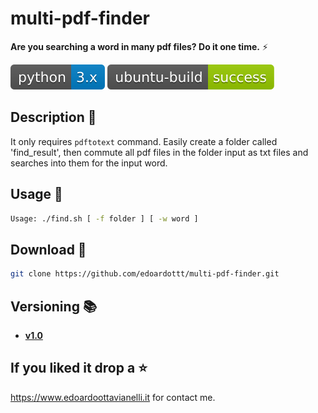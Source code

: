 # multi-pdf-finder

**Are you searching a word in many pdf files? Do it one time.** ⚡

![python-version](https://github.com/edoardottt/multi-pdf-finder/blob/master/Images/python-version.svg)
![ubuntu-build](https://github.com/edoardottt/multi-pdf-finder/blob/master/Images/ubuntu-build.svg)


Description 🔦 
-------

It only requires `pdftotext` command.
Easily create a folder called 'find_result', then commute all pdf files in the folder input as txt files and searches into them for the input word.


Usage 🚀
--------

```bash
Usage: ./find.sh [ -f folder ] [ -w word ]
```


Download 📡
-------

```bash
git clone https://github.com/edoardottt/multi-pdf-finder.git
```

Versioning :books:
-------
      
- **[v1.0](https://github.com/edoardottt/multi-pdf-finder/releases/tag/v1.0)**


If you liked it drop a :star:
---------

https://www.edoardoottavianelli.it for contact me.
